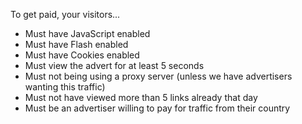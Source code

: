 ﻿To get paid, your visitors...

- Must have JavaScript enabled
- Must have Flash enabled
- Must have Cookies enabled
- Must view the advert for at least 5 seconds
- Must not being using a proxy server (unless we have advertisers wanting this traffic)
- Must not have viewed more than 5 links already that day
- Must be an advertiser willing to pay for traffic from their country